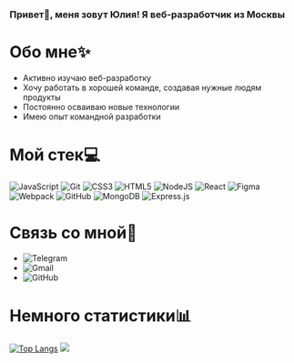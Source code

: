 ### Привет👋, меня зовут Юлия! Я веб-разработчик из Москвы
# Обо мне✨
* Активно изучаю веб-разработку
* Хочу работать в хорошей команде, создавая нужные людям продукты
* Постоянно осваиваю новые технологии
* Имею опыт командной разработки
# Мой стек💻
![JavaScript](https://img.shields.io/badge/javascript-%23323330.svg?style=for-the-badge&logo=javascript&logoColor=%23F7DF1E) ![Git](https://img.shields.io/badge/git-%23F05033.svg?style=for-the-badge&logo=git&logoColor=white) ![CSS3](https://img.shields.io/badge/css3-%231572B6.svg?style=for-the-badge&logo=css3&logoColor=white) ![HTML5](https://img.shields.io/badge/html5-%23E34F26.svg?style=for-the-badge&logo=html5&logoColor=white) ![NodeJS](https://img.shields.io/badge/node.js-6DA55F?style=for-the-badge&logo=node.js&logoColor=white) ![React](https://img.shields.io/badge/react-%2320232a.svg?style=for-the-badge&logo=react&logoColor=%2361DAFB) ![Figma](https://img.shields.io/badge/figma-%23F24E1E.svg?style=for-the-badge&logo=figma&logoColor=white) ![Webpack](https://img.shields.io/badge/webpack-%238DD6F9.svg?style=for-the-badge&logo=webpack&logoColor=black) ![GitHub](https://img.shields.io/badge/github-%23121011.svg?style=for-the-badge&logo=github&logoColor=white) ![MongoDB](https://img.shields.io/badge/MongoDB-%234ea94b.svg?style=for-the-badge&logo=mongodb&logoColor=white) ![Express.js](https://img.shields.io/badge/express.js-%23404d59.svg?style=for-the-badge&logo=express&logoColor=%2361DAFB)
# Связь со мной🔗
* ![Telegram]([https://img.shields.io/badge/Telegram-2CA5E0?style=for-the-badge&logo=telegram&logoColor=white](https://t.me/hulik_k))
* ![Gmail]([https://img.shields.io/badge/Gmail-D14836?style=for-the-badge&logo=gmail&logoColor=white](julia.rulova0066@gmail.com))
* ![GitHub]([https://img.shields.io/badge/github-%23121011.svg?style=for-the-badge&logo=github&logoColor=white](https://github.com/Julia-Rulova))
# Немного статистики📊
[![Top Langs](https://github-readme-stats.vercel.app/api/top-langs/?username=anuraghazra&layout=compact)](https://github.com/anuraghazra/github-readme-stats)
![](https://komarev.com/ghpvc/?username=Julia-Rulova)

